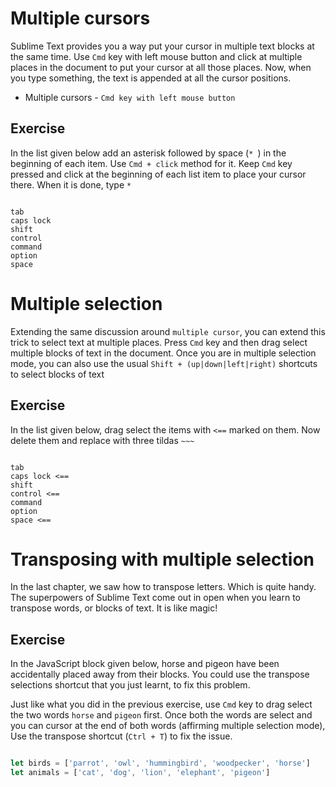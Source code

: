 Multiple cursors
===================

Sublime Text provides you a way put your cursor in multiple text blocks at the
same time. Use `Cmd` key with left mouse button and click at multiple places in
the document to put your cursor at all those places. Now, when you type
something, the text is appended at all the cursor positions.

* Multiple cursors - `Cmd key with left mouse button`


Exercise
---------

In the list given below add an asterisk followed by space (`* `) in the
beginning of each item. Use `Cmd + click` method for it. Keep `Cmd` key
pressed and click at the beginning of each list item to place your cursor there.
When it is done, type `* `

```

tab
caps lock
shift
control
command
option
space

```


Multiple selection
===================

Extending the same discussion around `multiple cursor`, you can extend this
trick to select text at multiple places. Press `Cmd` key and then drag select
multiple blocks of text in the document. Once you are in multiple selection
mode, you can also use the usual `Shift + (up|down|left|right)`
shortcuts to select blocks of text


Exercise
---------

In the list given below, drag select the items with `<==` marked on them.
Now delete them and replace with three tildas `~~~`

```

tab
caps lock <==
shift
control <==
command
option
space <==

```


Transposing with multiple selection
====================================

In the last chapter, we saw how to transpose letters. Which is quite handy.
The superpowers of Sublime Text come out in open when you learn to transpose
words, or blocks of text. It is like magic!


Exercise
---------

In the JavaScript block given below, horse and pigeon have been accidentally
placed away from their blocks. You could use the transpose selections
shortcut that you just learnt, to fix this problem.

Just like what you did in the previous exercise, use `Cmd` key to drag select
the two words `horse` and `pigeon` first. Once both the words are select and
you can cursor at the end of both words (affirming multiple selection mode),
Use the transpose shortcut (`Ctrl + T`) to fix the issue.


```js

let birds = ['parrot', 'owl', 'hummingbird', 'woodpecker', 'horse']
let animals = ['cat', 'dog', 'lion', 'elephant', 'pigeon']

```
